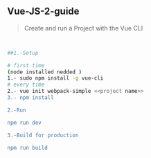 ## Vue-JS-2-guide

> Create and run a Project with the Vue CLI

``` bash


##1.-Setup

# first time
(node installed nedded )
1.- sudo npm install -g vue-cli
# every time
2.- vue init webpack-simple <<project name>>
3.- npm install

2.-Run

npm run dev

3.-Build for production

npm run build
